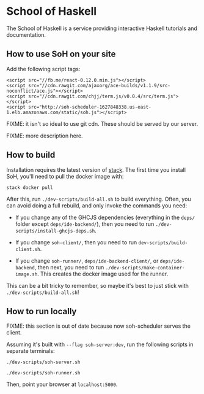 School of Haskell
=================

The School of Haskell is a service providing interactive Haskell
tutorials and documentation.

How to use SoH on your site
---------------------------

Add the following script tags:

    <script src="//fb.me/react-0.12.0.min.js"></script>
    <script src="//cdn.rawgit.com/ajaxorg/ace-builds/v1.1.9/src-noconflict/ace.js"></script>
    <script src="//cdn.rawgit.com/chjj/term.js/v0.0.4/src/term.js"></script>
    <script src="http://soh-scheduler-1627848338.us-east-1.elb.amazonaws.com/static/soh.js"></script>

FIXME: it isn't so ideal to use git cdn.  These should be served by
our server.

FIXME: more description here.

How to build
------------

Installation requires the latest version of
[stack](https://github.com/commercialhaskell/stack).  The first time
you install SoH, you'll need to pull the docker image with:

```
stack docker pull
```

After this, run `./dev-scripts/build-all.sh` to build everything.
Often, you can avoid doing a full rebuild, and only invoke the
commands you need:

* If you change any of the GHCJS dependencies (everything in the
  `deps/` folder except `deps/ide-backend/`), then you need to run
  `./dev-scripts/install-ghcjs-deps.sh`.

* If you change `soh-client/`, then you need to run
  `dev-scripts/build-client.sh`.

* If you change `soh-runner/`, `deps/ide-backend-client/`, or
  `deps/ide-backend`, then next, you need to run
  `./dev-scripts/make-container-image.sh`.  This creates the docker
  image used for the runner.

This can be a bit tricky to remember, so maybe it's best to just stick
with `./dev-scripts/build-all.sh`!

How to run locally
------------------

FIXME: this section is out of date because now soh-scheduler serves
the client.

Assuming it's built with `--flag soh-server:dev`, run the
following scripts in separate terminals:

```
./dev-scripts/soh-server.sh
```

```
./dev-scripts/soh-runner.sh
```

Then, point your browser at `localhost:5000`.
